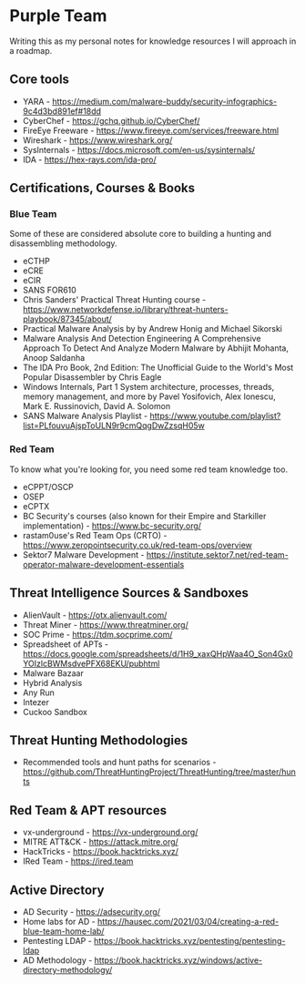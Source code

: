 # Purple Team
Writing this as my personal notes for knowledge resources I will approach in a roadmap.

## Core tools
* YARA - https://medium.com/malware-buddy/security-infographics-9c4d3bd891ef#18dd
* CyberChef - https://gchq.github.io/CyberChef/
* FireEye Freeware - https://www.fireeye.com/services/freeware.html
* Wireshark - https://www.wireshark.org/
* SysInternals - https://docs.microsoft.com/en-us/sysinternals/
* IDA - https://hex-rays.com/ida-pro/

## Certifications, Courses & Books
### Blue Team
Some of these are considered absolute core to building a hunting and disassembling methodology.
* eCTHP
* eCRE
* eCIR
* SANS FOR610
* Chris Sanders' Practical Threat Hunting course - https://www.networkdefense.io/library/threat-hunters-playbook/87345/about/
* Practical Malware Analysis by by Andrew Honig and Michael Sikorski
* Malware Analysis And Detection Engineering A Comprehensive Approach To Detect And Analyze Modern Malware by Abhijit Mohanta, Anoop Saldanha
* The IDA Pro Book, 2nd Edition: The Unofficial Guide to the World's Most Popular Disassembler by Chris Eagle
* Windows Internals, Part 1 System architecture, processes, threads, memory management, and more by Pavel Yosifovich, Alex Ionescu, Mark E. Russinovich, David A. Solomon
* SANS Malware Analysis Playlist - https://www.youtube.com/playlist?list=PLfouvuAjspToULN9r9cmQqgDwZzsqH05w


### Red Team
To know what you're looking for, you need some red team knowledge too.
* eCPPT/OSCP
* OSEP
* eCPTX
* BC Security's courses (also known for their Empire and Starkiller implementation) - https://www.bc-security.org/
* rastam0use's Red Team Ops (CRTO) - https://www.zeropointsecurity.co.uk/red-team-ops/overview
* Sektor7 Malware Development - https://institute.sektor7.net/red-team-operator-malware-development-essentials

## Threat Intelligence Sources & Sandboxes
* AlienVault - https://otx.alienvault.com/
* Threat Miner - https://www.threatminer.org/
* SOC Prime - https://tdm.socprime.com/
* Spreadsheet of APTs - https://docs.google.com/spreadsheets/d/1H9_xaxQHpWaa4O_Son4Gx0YOIzlcBWMsdvePFX68EKU/pubhtml
* Malware Bazaar
* Hybrid Analysis
* Any Run
* Intezer
* Cuckoo Sandbox

## Threat Hunting Methodologies
* Recommended tools and hunt paths for scenarios - https://github.com/ThreatHuntingProject/ThreatHunting/tree/master/hunts

## Red Team & APT resources
* vx-underground - https://vx-underground.org/
* MITRE ATT&CK - https://attack.mitre.org/
* HackTricks - https://book.hacktricks.xyz/
* IRed Team - https://ired.team

## Active Directory
* AD Security - https://adsecurity.org/
* Home labs for AD - https://hausec.com/2021/03/04/creating-a-red-blue-team-home-lab/
* Pentesting LDAP - https://book.hacktricks.xyz/pentesting/pentesting-ldap
* AD Methodology - https://book.hacktricks.xyz/windows/active-directory-methodology/
